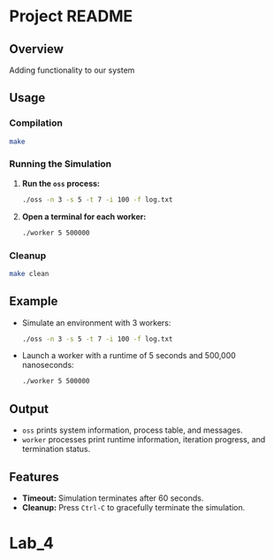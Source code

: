 # Project README

## Overview
Adding functionality to our system

## Usage

### Compilation

```bash
make
```

### Running the Simulation

1. **Run the `oss` process:**

   ```bash
   ./oss -n 3 -s 5 -t 7 -i 100 -f log.txt
   ```

2. **Open a terminal for each worker:**

   ```bash
   ./worker 5 500000
   ```

### Cleanup

```bash
make clean
```

## Example

- Simulate an environment with 3 workers:

   ```bash
   ./oss -n 3 -s 5 -t 7 -i 100 -f log.txt
   ```

- Launch a worker with a runtime of 5 seconds and 500,000 nanoseconds:

   ```bash
   ./worker 5 500000
   ```

## Output

- `oss` prints system information, process table, and messages.
- `worker` processes print runtime information, iteration progress, and termination status.


## Features

- **Timeout:** Simulation terminates after 60 seconds.
- **Cleanup:** Press `Ctrl-C` to gracefully terminate the simulation.
# Lab_4
